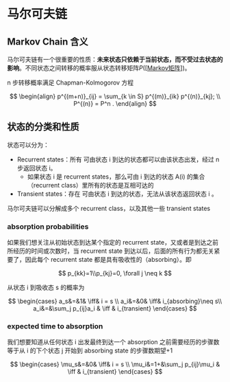 # 马尔可夫链

## Markov Chain 含义

马尔可夫链有一个很重要的性质：**未来状态只依赖于当前状态，而不受过去状态的影响**。不同状态之间转移的概率服从状态转移矩阵$P$([[Markov矩阵]])。

n 步转移概率满足 Chapman-Kolmogorov 方程

$$
\begin{align}
  p^{(m+n)}_{ij}
  = \sum_{k \in S} p^{(m)}_{ik} p^{(n)}_{kj}; \\
  P^{(n)} = P^n .
\end{align}
$$

## 状态的分类和性质

状态可以分为：

- Recurrent states：所有 可由状态 i 到达的状态都可以由该状态出发，经过 n 步返回状态 i。
  - 如果状态 i 是 recurrent states，那么可由 i 到达的状态 A(i) 的集合（recurrent class）里所有的状态是互相可达的
- Transient states：存在 可由状态 i 到达的状态，无法从该状态返回状态 i 。

马尔可夫链可以分解成多个 recurrent class，以及其他一些 transient states

### absorption probabilities

如果我们想关注从初始状态到达某个指定的 recurrent state，又或者是到达之前所经历的时间或次数时，当 recurrent state 到达以后，后面的所有行为都无关紧要了，因此每个 recurrent state 都是具有吸收性的（absorbing）。即

$$
p_{kk}=1\\p_{kj}=0, \forall j \neq k
$$

从状态 i 到吸收态 s 的概率为

$$
\begin{cases}
    a_s&=&1& \iff& i = s \\
    a_i&=&0& \iff& i_{absorbing}\neq s\\
    a_i&=&\sum_j p_{ij}a_i & \iff & i_{transient}
\end{cases}
$$

### expected time to absorption

我们想要知道从任何状态 i 出发最终到达一个 absorption 之前需要经历的步骤数等于从 i 的下个状态 j 开始到 absorbing state 的步骤数期望+1

$$
\begin{cases}
    \mu_s&=&0& \iff& i = s \\
    \mu_i&=1+&\sum_j p_{ij}\mu_i & \iff & i_{transient}
\end{cases}
$$

[//begin]: # "Autogenerated link references for markdown compatibility"
[Markov矩阵]: ../线性代数/app/Markov矩阵.md "Markov 矩阵"
[//end]: # "Autogenerated link references"
